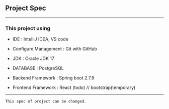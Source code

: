 
## Project Spec

---

### This project using

 - IDE : IntelliJ IDEA, VS code

 - Configure Management : Git with GitHub

 - JDK : Oracle JDK 17

 - DATABASE : PostgreSQL 

 - Backend Framework : Spring boot 2.7.9

 - Frontend Framework : React (todo) // bootstrap(temporary)
---

    This spec of project can be changed.